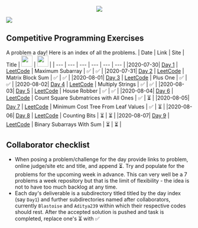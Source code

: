 <p align="center">
    <img src="https://repository-images.githubusercontent.com/283550294/ea890200-d1fd-11ea-9421-6a29c3404809">
</p>

[![](https://img.shields.io/github/languages/top/Aditya239/CP-Daily?style=for-the-badge)](https://github.com/Aditya239/CP-Daily/)

## Competitive Programming Exercises
A problem a day! Here is an index of all the problems.
| Date | Link | Site | Title | <img src="https://avatars.githubusercontent.com/Aditya239" height=30 width=30> | <img src="https://avatars.githubusercontent.com/Blastoise" height=30 width=30> |
| --- | --- | --- | --- | --- | --- |
|2020-07-30| [Day 1](https://leetcode.com/problems/maximum-subarray/) | [LeetCode](https://leetcode.com/) | Maximum Subarray | :white_check_mark: | :white_check_mark: |
|2020-07-31| [Day 2](https://leetcode.com/problems/matrix-block-sum/) | [LeetCode](https://leetcode.com/) | Matrix Block Sum | :white_check_mark: | :white_check_mark: |
|2020-08-01| [Day 3](https://leetcode.com/problems/plus-one/) | [LeetCode](https://leetcode.com/) | Plus One | :white_check_mark: | :white_check_mark: |
|2020-08-02| [Day 4](https://leetcode.com/problems/multiply-strings/) | [LeetCode](https://leetcode.com/) | Multiply Strings | :white_check_mark: | :white_check_mark: |
|2020-08-03| [Day 5](https://leetcode.com/problems/house-robber/) | [LeetCode](https://leetcode.com/) | House Robber | :white_check_mark: | :white_check_mark: |
|2020-08-04| [Day 6](https://leetcode.com/problems/count-square-submatrices-with-all-ones/) | [LeetCode](https://leetcode.com/) | Count Square Submatrices with All Ones | :white_check_mark: | :hourglass_flowing_sand: |
|2020-08-05| [Day 7](https://leetcode.com/problems/minimum-cost-tree-from-leaf-values/) | [LeetCode](https://leetcode.com/) | Minimum Cost Tree From Leaf Values | :white_check_mark: | :hourglass_flowing_sand: |
|2020-08-06| [Day 8](https://leetcode.com/problems/counting-bits/) | [LeetCode](https://leetcode.com/) | Counting Bits | :hourglass_flowing_sand: | :hourglass_flowing_sand: |
|2020-08-07| [Day 9](https://leetcode.com/problems/binary-subarrays-with-sum/) | [LeetCode](https://leetcode.com/) | Binary Subarrays With Sum | :hourglass_flowing_sand: | :hourglass_flowing_sand: |

## Collaborator checklist
* When posing a problem/challenge for the day provide links to problem, online judge/site etc and title, and append :hourglass_flowing_sand:. Try and populate for the problems for the upcoming week in advance. This can very well be a 7 problems a week repository but that is the limit of flexibility - the idea is not to have too much backlog at any time.
* Each day's deliverable is a subdirectory titled titled by the day index (say `Day1`) and further subdirectories named after collaborators, currently `Blastoise` and `Aditya239` within which their respective codes should rest. After the accepted solution is pushed and task is completed, replace one's :hourglass_flowing_sand: with :white_check_mark:
